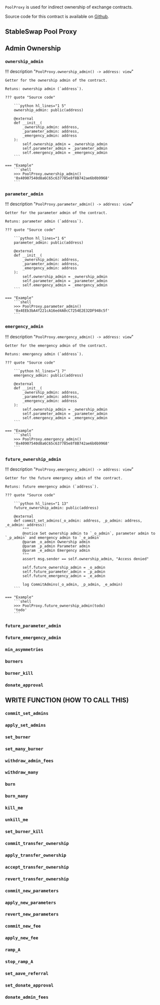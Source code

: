 `PoolProxy` is used for indirect ownership of exchange contracts.

Source code for this contract is available on [Github](https://github.com/curvefi/curve-dao-contracts/blob/master/contracts/PoolProxy.vy).


## **StableSwap Pool Proxy**

## **Admin Ownership**
### `ownership_admin`
!!! description "`PoolProxy.ownership_admin() -> address: view`"

    Getter for the ownership admin of the contract.

    Retuns: ownership admin (`address`).

    ??? quote "Source code"

        ```python hl_lines="1 5"
        ownership_admin: public(address)

        @external
        def __init__(
            _ownership_admin: address,
            _parameter_admin: address,
            _emergency_admin: address
        ):
            self.ownership_admin = _ownership_admin
            self.parameter_admin = _parameter_admin
            self.emergency_admin = _emergency_admin
        ```

    === "Example"
        ```shell
        >>> PoolProxy.ownership_admin()
        '0x40907540d8a6C65c637785e8f8B742ae6b0b9968'
        ```

### `parameter_admin`
!!! description "`PoolProxy.parameter_admin() -> address: view`"

    Getter for the parameter admin of the contract.

    Retuns: parameter admin (`address`).

    ??? quote "Source code"

        ```python hl_lines="1 6"
        parameter_admin: public(address)

        @external
        def __init__(
            _ownership_admin: address,
            _parameter_admin: address,
            _emergency_admin: address
        ):
            self.ownership_admin = _ownership_admin
            self.parameter_admin = _parameter_admin
            self.emergency_admin = _emergency_admin
        ```

    === "Example"
        ```shell
        >>> PoolProxy.parameter_admin()
        '0x4EEb3bA4f221cA16ed4A0cC7254E2E32DF948c5f'
        ```

### `emergency_admin`
!!! description "`PoolProxy.emergency_admin() -> address: view`"

    Getter for the emergency admin of the contract.

    Retuns: emergency admin (`address`).

    ??? quote "Source code"

        ```python hl_lines="1 7"
        emergency_admin: public(address)

        @external
        def __init__(
            _ownership_admin: address,
            _parameter_admin: address,
            _emergency_admin: address
        ):
            self.ownership_admin = _ownership_admin
            self.parameter_admin = _parameter_admin
            self.emergency_admin = _emergency_admin
        ```

    === "Example"
        ```shell
        >>> PoolProxy.emergency_admin()
        '0x40907540d8a6C65c637785e8f8B742ae6b0b9968'
        ```

### `future_ownership_admin`
!!! description "`PoolProxy.emergency_admin() -> address: view`"

    Getter for the future emergency admin of the contract.

    Retuns: future emergency admin (`address`).

    ??? quote "Source code"

        ```python hl_lines="1 13"
        future_ownership_admin: public(address)

        @external
        def commit_set_admins(_o_admin: address, _p_admin: address, _e_admin: address):
            """
            @notice Set ownership admin to `_o_admin`, parameter admin to `_p_admin` and emergency admin to `_e_admin`
            @param _o_admin Ownership admin
            @param _p_admin Parameter admin
            @param _e_admin Emergency admin
            """
            assert msg.sender == self.ownership_admin, "Access denied"

            self.future_ownership_admin = _o_admin
            self.future_parameter_admin = _p_admin
            self.future_emergency_admin = _e_admin

            log CommitAdmins(_o_admin, _p_admin, _e_admin)
        ```

    === "Example"
        ```shell
        >>> PoolProxy.future_ownership_admin(todo)
        'todo'
        ```


### `future_parameter_admin`
### `future_emergency_admin`

### `min_asymmetries`
### `burners`
### `burner_kill`
### `donate_approval`


## **WRITE FUNCTION (HOW TO CALL THIS)**
### `commit_set_admins`
### `apply_set_admins`
### `set_burner`
### `set_many_burner`
### `withdraw_admin_fees`
### `withdraw_many`
### `burn`
### `burn_many`
### `kill_me`
### `unkill_me`
### `set_burner_kill`
### `commit_transfer_ownership`
### `apply_transfer_ownership`
### `accept_transfer_ownership`
### `revert_transfer_ownership`
### `commit_new_parameters`
### `apply_new_parameters`
### `revert_new_parameters`
### `commit_new_fee`
### `apply_new_fee`
### `ramp_A`
### `stop_ramp_A`
### `set_aave_referral`
### `set_donate_approval`
### `donate_admin_fees`


